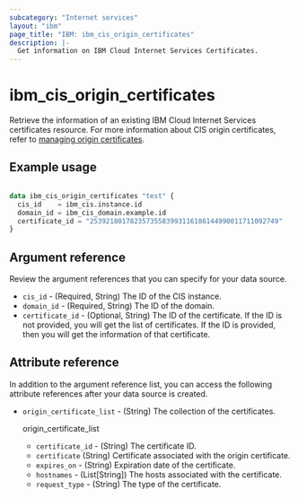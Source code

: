 ```yaml
---
subcategory: "Internet services"
layout: "ibm"
page_title: "IBM: ibm_cis_origin_certificates"
description: |-
  Get information on IBM Cloud Internet Services Certificates.
---
```


# ibm_cis_origin_certificates

Retrieve the information of an existing IBM Cloud Internet Services certificates resource. For more information about CIS origin certificates, refer to [managing origin certificates](https://cloud.ibm.com/docs/cis?topic=cis-cis-origin-certificates).

## Example usage

```terraform

data ibm_cis_origin_certificates "test" {
  cis_id    = ibm_cis.instance.id
  domain_id = ibm_cis_domain.example.id
  certificate_id = "25392180178235735583993116186144990011711092749"
}
```

## Argument reference

Review the argument references that you can specify for your data source.

- `cis_id` - (Required, String) The ID of the CIS instance.
- `domain_id` - (Required, String) The ID of the domain.
- `certificate_id` - (Optional, String) The ID of the certificate. If the ID is not provided, you will get the list of certificates. If the ID is provided, then you will get the information of that certificate.

## Attribute reference

In addition to the argument reference list, you can access the following attribute references after your data source is created.

- `origin_certificate_list` - (String) The collection of the certificates.

  origin_certificate_list
  - `certificate_id` - (String) The certificate ID.
  - `certificate` (String) Certificate associated with the origin certificate.
  - `expires_on` - (String) Expiration date of the certificate.
  - `hostnames` - (List[String]) The hosts associated with the certificate.
  - `request_type` - (String) The type of the certificate.
